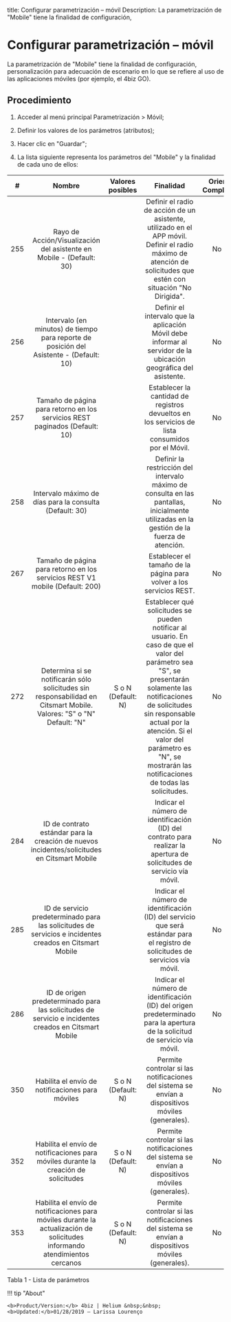 title: Configurar parametrización – móvil
Description: La parametrización de "Mobile" tiene la finalidad de configuración,
# Configurar parametrización – móvil

La parametrización de "Mobile" tiene la finalidad de configuración, personalización para adecuación de escenario en lo que se refiere al uso de las aplicaciones móviles (por ejemplo, el 4biz GO).

Procedimiento
-------------

1.  Acceder al menú principal Parametrización \> Móvil;

2.  Definir los valores de los parámetros (atributos);

3.  Hacer clic en "Guardar";

4.  La lista siguiente representa los parámetros del "Mobile" y la finalidad de
    cada uno de ellos:


| **#** |                                                         **Nombre**                                                         | **Valores posibles** |                                                                                                                                               **Finalidad**                                                                                                                                              | **Orientaciones Complementarias** |
|:-----:|:--------------------------------------------------------------------------------------------------------------------------:|:--------------------:|:--------------------------------------------------------------------------------------------------------------------------------------------------------------------------------------------------------------------------------------------------------------------------------------------------------:|:---------------------------------:|
|  255  |                            Rayo de Acción/Visualización del asistente en Mobile - (Default: 30)                            |                      |                                                                     Definir el radio de acción de un asistente, utilizado en el APP móvil. Definir el radio máximo de atención de solicitudes que estén con situación "No Dirigida".                                                                     |            No se aplica           |
|  256  |                   Intervalo (en minutos) de tiempo para reporte de posición del Asistente - (Default: 10)                  |                      |                                                                                             Definir el intervalo que la aplicación Móvil debe informar al servidor de la ubicación geográfica del asistente.                                                                                             |            No se aplica           |
|  257  |                         Tamaño de página para retorno en los servicios REST paginados (Default: 10)                        |                      |                                                                                                     Establecer la cantidad de registros devueltos en los servicios de lista consumidos por el Móvil.                                                                                                     |            No se aplica           |
|  258  |                                   Intervalo máximo de días para la consulta (Default: 30)                                  |                      |                                                                                 Definir la restricción del intervalo máximo de consulta en las pantallas, inicialmente utilizadas en la gestión de la fuerza de atención.                                                                                |            No se aplica           |
|  267  |                        Tamaño de página para retorno en los servicios REST V1 mobile (Default: 200)                        |                      |                                                                                                                    Establecer el tamaño de la página para volver a los servicios REST.                                                                                                                   |            No se aplica           |
|  272  |    Determina si se notificarán sólo solicitudes sin responsabilidad en Citsmart Mobile. Valores: "S" o "N" Default: "N"    |  S o N (Default: N)  | Establecer qué solicitudes se pueden notificar al usuario. En caso de que el valor del parámetro sea "S", se presentarán solamente las notificaciones de solicitudes sin responsable actual por la atención. Si el valor del parámetro es "N", se mostrarán las notificaciones de todas las solicitudes. |            No se aplica           |
|  284  |                ID de contrato estándar para la creación de nuevos incidentes/solicitudes en Citsmart Mobile                |                      |                                                                                           Indicar el número de identificación (ID) del contrato para realizar la apertura de solicitudes de servicio vía móvil.                                                                                          |            No se aplica           |
|  285  |           ID de servicio predeterminado para las solicitudes de servicios e incidentes creados en Citsmart Mobile          |                      |                                                                                      Indicar el número de identificación (ID) del servicio que será estándar para el registro de solicitudes de servicios vía móvil.                                                                                     |            No se aplica           |
|  286  |            ID de origen predeterminado para las solicitudes de servicio e incidentes creados en Citsmart Mobile            |                      |                                                                                        Indicar el número de identificación (ID) del origen predeterminado para la apertura de la solicitud de servicio vía móvil.                                                                                        |            No se aplica           |
|  350  |                                      Habilita el envío de notificaciones para móviles                                      |  S o N (Default: N)  |                                                                                                     Permite controlar si las notificaciones del sistema se envían a dispositivos móviles (generales).                                                                                                    |            No se aplica           |
|  352  |                     Habilita el envío de notificaciones para móviles durante la creación de solicitudes                    |  S o N (Default: N)  |                                                                                                     Permite controlar si las notificaciones del sistema se envían a dispositivos móviles (generales).                                                                                                    |            No se aplica           |
|  353  | Habilita el envío de notificaciones para móviles durante la actualización de solicitudes informando atendimientos cercanos |  S o N (Default: N)  |                                                                                                     Permite controlar si las notificaciones del sistema se envían a dispositivos móviles (generales).                                                                                                    |            No se aplica           |

Tabla 1 - Lista de parámetros

!!! tip "About"

    <b>Product/Version:</b> 4biz | Helium &nbsp;&nbsp;
    <b>Updated:</b>01/28/2019 – Larissa Lourenço
